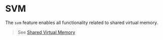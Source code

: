 # SVM
The `svm` feature enables all functionality related to shared virtual memory. 
> See [Shared Virtual Memory](../svm)